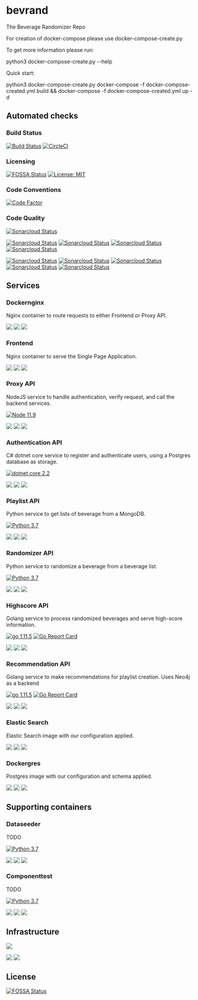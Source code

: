 # bevrand
The Beverage Randomizer Repo

For creation of docker-compose please use docker-compose-create.py

To get more information please run:

python3 docker-compose-create.py --help

Quick start:

python3 docker-compose-create.py
docker-compose -f docker-compose-created.yml build && docker-compose -f docker-compose-created.yml up -d 

## Automated checks
### Build Status
[![Build Status](https://travis-ci.org/bevrand/bevrand.svg?branch=master)](https://travis-ci.org/bevrand/bevrand)
[![CircleCI](https://circleci.com/gh/bevrand/bevrand.svg?style=svg)](https://circleci.com/gh/bevrand/bevrand)

### Licensing
[![FOSSA Status](https://app.fossa.io/api/projects/git%2Bgithub.com%2Fbevrand%2Fbevrand.svg?type=shield)](https://app.fossa.io/projects/git%2Bgithub.com%2Fbevrand%2Fbevrand?ref=badge_shield)
[![License: MIT](https://img.shields.io/badge/License-MIT-brightgreen.svg)](https://opensource.org/licenses/MIT)

### Code Conventions
[![Code Factor](https://www.codefactor.io/repository/github/bevrand/bevrand/badge?style=plastic)](https://www.codefactor.io/repository/github/bevrand/bevrand/badge?style=plastic)
<!-- [![Reviewed by Hound](https://img.shields.io/badge/Reviewed_by-Hound-8E64B0.svg)](https://houndci.com) -->

### Code Quality
[![Sonarcloud Status](https://sonarcloud.io/api/project_badges/measure?project=bevrand&metric=alert_status)](https://sonarcloud.io/dashboard?id=bevrand)

[![Sonarcloud Status](https://sonarcloud.io/api/project_badges/measure?project=bevrand&metric=bugs)](https://sonarcloud.io/dashboard?id=bevrand)
[![Sonarcloud Status](https://sonarcloud.io/api/project_badges/measure?project=bevrand&metric=code_smells)](https://sonarcloud.io/dashboard?id=bevrand)
[![Sonarcloud Status](https://sonarcloud.io/api/project_badges/measure?project=bevrand&metric=duplicated_lines_density)](https://sonarcloud.io/dashboard?id=bevrand)
[![Sonarcloud Status](https://sonarcloud.io/api/project_badges/measure?project=bevrand&metric=ncloc)](https://sonarcloud.io/dashboard?id=bevrand)

[![Sonarcloud Status](https://sonarcloud.io/api/project_badges/measure?project=bevrand&metric=sqale_rating)](https://sonarcloud.io/dashboard?id=bevrand)
[![Sonarcloud Status](https://sonarcloud.io/api/project_badges/measure?project=bevrand&metric=reliability_rating)](https://sonarcloud.io/dashboard?id=bevrand)
[![Sonarcloud Status](https://sonarcloud.io/api/project_badges/measure?project=bevrand&metric=security_rating)](https://sonarcloud.io/dashboard?id=bevrand)
[![Sonarcloud Status](https://sonarcloud.io/api/project_badges/measure?project=bevrand&metric=sqale_index)](https://sonarcloud.io/dashboard?id=bevrand)
[![Sonarcloud Status](https://sonarcloud.io/api/project_badges/measure?project=bevrand&metric=vulnerabilities)](https://sonarcloud.io/dashboard?id=bevrand)

## Services

### Dockernginx
Nginx container to route requests to either Frontend or Proxy API.

[![](https://img.shields.io/docker/pulls/bevrand/dockernginx.svg?style=flat)](https://hub.docker.com/r/bevrand/dockernginx "View details on docker hub")
[![](https://images.microbadger.com/badges/version/bevrand/dockernginx:production.svg)](https://microbadger.com/images/bevrand/dockernginx:production "View version details on microbadger.com")
[![](https://images.microbadger.com/badges/image/bevrand/dockernginx:production.svg)](https://microbadger.com/images/bevrand/dockernginx:production "View version details on microbadger.com")

### Frontend
Nginx container to serve the Single Page Application.

[![](https://img.shields.io/docker/pulls/bevrand/frontend.svg?style=flat)](https://hub.docker.com/r/bevrand/frontend "View details on docker hub")
[![](https://images.microbadger.com/badges/version/bevrand/frontend:production.svg)](https://microbadger.com/images/bevrand/frontend:production "View version details on microbadger.com")
[![](https://images.microbadger.com/badges/image/bevrand/frontend:production.svg)](https://microbadger.com/images/bevrand/frontend:production "View version details on microbadger.com")

### Proxy API
NodeJS service to handle authentication, verify request, and call the backend services.

[![Node 11.9](https://img.shields.io/badge/node-11.9-blue.svg)](https://nodejs.org/en/download/current/)

[![](https://img.shields.io/docker/pulls/bevrand/proxyapi.svg?style=flat)](https://hub.docker.com/r/bevrand/proxyapi "View details on docker hub")
[![](https://images.microbadger.com/badges/version/bevrand/proxyapi:production.svg)](https://microbadger.com/images/bevrand/proxyapi:production "View version details on microbadger.com")
[![](https://images.microbadger.com/badges/image/bevrand/proxyapi:production.svg)](https://microbadger.com/images/bevrand/proxyapi:production "View version details on microbadger.com")

### Authentication API
C# dotnet core service to register and authenticate users, using a Postgres database as storage.

[![dotnet core 2.2](https://img.shields.io/badge/dotnet_core-2.2-blue.svg)](https://dotnet.microsoft.com/download/dotnet-core/2.2)

[![](https://img.shields.io/docker/pulls/bevrand/authenticationapi.svg?style=flat)](https://hub.docker.com/r/bevrand/authenticationapi "View details on docker hub")
[![](https://images.microbadger.com/badges/version/bevrand/authenticationapi:production.svg)](https://microbadger.com/images/bevrand/authenticationapi:production "View version details on microbadger.com")
[![](https://images.microbadger.com/badges/image/bevrand/authenticationapi:production.svg)](https://microbadger.com/images/bevrand/authenticationapi:production "View version details on microbadger.com")

### Playlist API
Python service to get lists of beverage from a MongoDB.

[![Python 3.7](https://img.shields.io/badge/python-3.7-blue.svg)](https://www.python.org/downloads/release/python-360/)

[![](https://img.shields.io/docker/pulls/bevrand/playlistapi.svg?style=flat)](https://hub.docker.com/r/bevrand/playlistapi "View details on docker hub")
[![](https://images.microbadger.com/badges/version/bevrand/playlistapi:production.svg)](https://microbadger.com/images/bevrand/playlistapi:production "View version details on microbadger.com")
[![](https://images.microbadger.com/badges/image/bevrand/playlistapi:production.svg)](https://microbadger.com/images/bevrand/playlistapi:production "View version details on microbadger.com")

### Randomizer API
Python service to randomize a beverage from a beverage list.

[![Python 3.7](https://img.shields.io/badge/python-3.7-blue.svg)](https://www.python.org/downloads/release/python-360/)

[![](https://img.shields.io/docker/pulls/bevrand/randomizerapi.svg?style=flat)](https://hub.docker.com/r/bevrand/highscoreapi "View details on docker hub")
[![](https://images.microbadger.com/badges/version/bevrand/randomizerapi:production.svg)](https://microbadger.com/images/bevrand/randomizerapi:production "View version details on microbadger.com")
[![](https://images.microbadger.com/badges/image/bevrand/randomizerapi:production.svg)](https://microbadger.com/images/bevrand/randomizerapi:production "View version details on microbadger.com")

### Highscore API
Golang service to process randomized beverages and serve high-score information.

[![go 1.11.5](https://img.shields.io/badge/go-1.11.5-blue.svg)](https://golang.org/doc/go1.11)
[![Go Report Card](https://goreportcard.com/badge/github.com/bevrand/bevrand)](https://goreportcard.com/report/github.com/bevrand/bevrand)

[![](https://img.shields.io/docker/pulls/bevrand/highscoreapi.svg?style=flat)](https://hub.docker.com/r/bevrand/highscoreapi "View details on docker hub")
[![](https://images.microbadger.com/badges/version/bevrand/highscoreapi:production.svg)](https://microbadger.com/images/bevrand/highscoreapi:production "View version details on microbadger.com")
[![](https://images.microbadger.com/badges/image/bevrand/highscoreapi:production.svg)](https://microbadger.com/images/bevrand/highscoreapi:production "View version details on microbadger.com")

### Recommendation API
Golang service to make recommendations for playlist creation. Uses Neo4j as a backend

[![go 1.11.5](https://img.shields.io/badge/go-1.11.5-blue.svg)](https://golang.org/doc/go1.11)
[![Go Report Card](https://goreportcard.com/badge/github.com/bevrand/bevrand)](https://goreportcard.com/report/github.com/bevrand/bevrand)

[![](https://img.shields.io/docker/pulls/bevrand/recommendationapi.svg?style=flat)](https://hub.docker.com/r/bevrand/recommendationapi "View details on docker hub")
[![](https://images.microbadger.com/badges/version/bevrand/recommendationapi:production.svg)](https://microbadger.com/images/bevrand/recommendationapi:production "View version details on microbadger.com")
[![](https://images.microbadger.com/badges/image/bevrand/recommendationapi:production.svg)](https://microbadger.com/images/bevrand/recommendationapi:production "View version details on microbadger.com")

### Elastic Search
Elastic Search image with our configuration applied.

[![](https://img.shields.io/docker/pulls/bevrand/dockerels.svg?style=flat)](https://hub.docker.com/r/bevrand/dockerels "View details on docker hub")
[![](https://images.microbadger.com/badges/version/bevrand/dockerels:production.svg)](https://microbadger.com/images/bevrand/dockerels:production "View version details on microbadger.com")
[![](https://images.microbadger.com/badges/image/bevrand/dockerels:production.svg)](https://microbadger.com/images/bevrand/dockerels:production "View version details on microbadger.com")

### Dockergres
Postgres image with our configuration and schema applied.

[![](https://img.shields.io/docker/pulls/bevrand/dockergres.svg?style=flat)](https://hub.docker.com/r/bevrand/dockergres "View details on docker hub")
[![](https://images.microbadger.com/badges/version/bevrand/dockergres:production.svg)](https://microbadger.com/images/bevrand/dockergres:production "View version details on microbadger.com")
[![](https://images.microbadger.com/badges/image/bevrand/dockergres:production.svg)](https://microbadger.com/images/bevrand/dockergres:production "View version details on microbadger.com")

## Supporting containers

### Dataseeder
TODO

[![Python 3.7](https://img.shields.io/badge/python-3.7-blue.svg)](https://www.python.org/downloads/release/python-360/)

[![](https://img.shields.io/docker/pulls/bevrand/dataseeder.svg?style=flat)](https://hub.docker.com/r/bevrand/dataseeder "View details on docker hub")
[![](https://images.microbadger.com/badges/version/bevrand/dataseeder:production.svg)](https://microbadger.com/images/bevrand/dataseeder:production "View version details on microbadger.com")
[![](https://images.microbadger.com/badges/image/bevrand/dataseeder:production.svg)](https://microbadger.com/images/bevrand/dataseeder:production "View version details on microbadger.com")

### Componenttest
TODO

[![Python 3.7](https://img.shields.io/badge/python-3.7-blue.svg)](https://www.python.org/downloads/release/python-360/)

[![](https://img.shields.io/docker/pulls/bevrand/componenttests.svg?style=flat)](https://hub.docker.com/r/bevrand/componenttests "View details on docker hub")
[![](https://images.microbadger.com/badges/version/bevrand/componenttests:production.svg)](https://microbadger.com/images/bevrand/componenttests:production "View version details on microbadger.com")
[![](https://images.microbadger.com/badges/image/bevrand/componenttests:production.svg)](https://microbadger.com/images/bevrand/componenttests:production "View version details on microbadger.com")

## Infrastructure

[![](https://www.cloudflare.com/media/images/web-badges/cf-web-badges-f-4.png)](https://cloudflare.com "Cloudflare.com")

[![](https://img.shields.io/uptimerobot/status/m780479359-09cc629e32902510a1c838ed.svg?style=flat)](https://status.beveragerandomizer.com/ "Uptime Robot")
[![](https://img.shields.io/uptimerobot/ratio/m780479359-09cc629e32902510a1c838ed.svg?style=flat)](https://status.beveragerandomizer.com/ "Uptime Robot")

## License
[![FOSSA Status](https://app.fossa.io/api/projects/git%2Bgithub.com%2Fbevrand%2Fbevrand.svg?type=large)](https://app.fossa.io/projects/git%2Bgithub.com%2Fbevrand%2Fbevrand?ref=badge_large)
